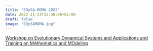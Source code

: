 ```yaml
---
title: "EDySA-MOMA 2022"
date: 2022-11-23T12:38:08+02:00 
draft: false
image: "EDySAMOMA.jpg"
---
```


[Workshop on Evolutionary Dynamical Systems and Applications and Training on MAthematics and MOdeling](https://edysa-moma.ept.sn/) 
